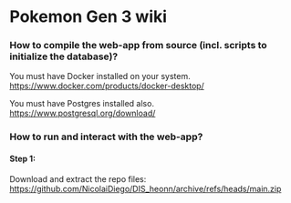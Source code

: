 # Pokemon Gen 3 wiki




### How to compile the web-app from source (incl. scripts to initialize the database)?

You must have Docker installed on your system. 
https://www.docker.com/products/docker-desktop/

You must have Postgres installed also.
https://www.postgresql.org/download/

### How to run and interact with the web-app?
#### Step 1:
Download and extract the repo files: https://github.com/NicolaiDiego/DIS_heonn/archive/refs/heads/main.zip
